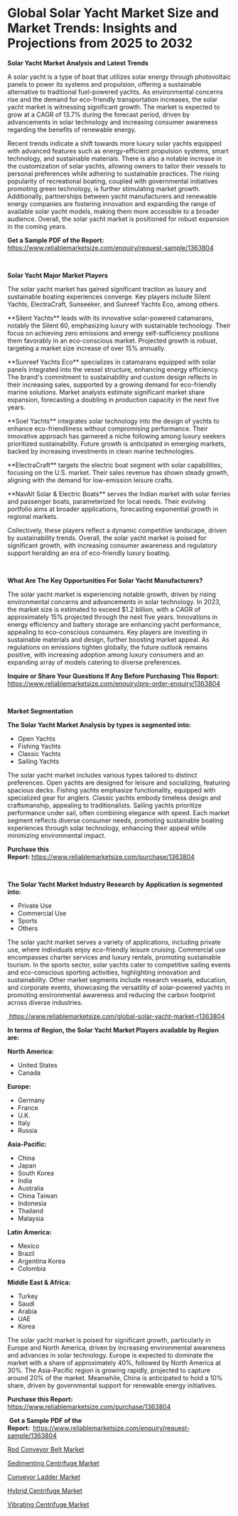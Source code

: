 <p><h1>Global Solar Yacht Market Size and Market Trends: Insights and Projections from 2025 to 2032</h1></p><p><strong>Solar Yacht Market Analysis and Latest Trends</strong></p>
<p><p>A solar yacht is a type of boat that utilizes solar energy through photovoltaic panels to power its systems and propulsion, offering a sustainable alternative to traditional fuel-powered yachts. As environmental concerns rise and the demand for eco-friendly transportation increases, the solar yacht market is witnessing significant growth. The market is expected to grow at a CAGR of 13.7% during the forecast period, driven by advancements in solar technology and increasing consumer awareness regarding the benefits of renewable energy.</p><p>Recent trends indicate a shift towards more luxury solar yachts equipped with advanced features such as energy-efficient propulsion systems, smart technology, and sustainable materials. There is also a notable increase in the customization of solar yachts, allowing owners to tailor their vessels to personal preferences while adhering to sustainable practices. The rising popularity of recreational boating, coupled with governmental initiatives promoting green technology, is further stimulating market growth. Additionally, partnerships between yacht manufacturers and renewable energy companies are fostering innovation and expanding the range of available solar yacht models, making them more accessible to a broader audience. Overall, the solar yacht market is positioned for robust expansion in the coming years.</p></p>
<p><strong>Get a Sample PDF of the Report:&nbsp;</strong> <a href="https://www.reliablemarketsize.com/enquiry/request-sample/1363804?utm_campaign=2113&utm_medium=2&utm_source=Github&utm_content=ia&utm_term=10042025&utm_id=solar-yacht">https://www.reliablemarketsize.com/enquiry/request-sample/1363804</a></p>
<p>&nbsp;</p>
<p><strong>Solar Yacht Major Market Players</strong></p>
<p><p>The solar yacht market has gained significant traction as luxury and sustainable boating experiences converge. Key players include Silent Yachts, ElectraCraft, Sunseeker, and Sunreef Yachts Eco, among others.</p><p>**Silent Yachts** leads with its innovative solar-powered catamarans, notably the Silent 60, emphasizing luxury with sustainable technology. Their focus on achieving zero emissions and energy self-sufficiency positions them favorably in an eco-conscious market. Projected growth is robust, targeting a market size increase of over 15% annually.</p><p>**Sunreef Yachts Eco** specializes in catamarans equipped with solar panels integrated into the vessel structure, enhancing energy efficiency. The brand's commitment to sustainability and custom design reflects in their increasing sales, supported by a growing demand for eco-friendly marine solutions. Market analysts estimate significant market share expansion, forecasting a doubling in production capacity in the next five years.</p><p>**Soel Yachts** integrates solar technology into the design of yachts to enhance eco-friendliness without compromising performance. Their innovative approach has garnered a niche following among luxury seekers prioritized sustainability. Future growth is anticipated in emerging markets, backed by increasing investments in clean marine technologies.</p><p>**ElectraCraft** targets the electric boat segment with solar capabilities, focusing on the U.S. market. Their sales revenue has shown steady growth, aligning with the demand for low-emission leisure crafts.</p><p>**NavAlt Solar & Electric Boats** serves the Indian market with solar ferries and passenger boats, parameterized for local needs. Their evolving portfolio aims at broader applications, forecasting exponential growth in regional markets.</p><p>Collectively, these players reflect a dynamic competitive landscape, driven by sustainability trends. Overall, the solar yacht market is poised for significant growth, with increasing consumer awareness and regulatory support heralding an era of eco-friendly luxury boating.</p></p>
<p>&nbsp;</p>
<p><strong>What Are The Key Opportunities For Solar Yacht Manufacturers?</strong></p>
<p><p>The solar yacht market is experiencing notable growth, driven by rising environmental concerns and advancements in solar technology. In 2023, the market size is estimated to exceed $1.2 billion, with a CAGR of approximately 15% projected through the next five years. Innovations in energy efficiency and battery storage are enhancing yacht performance, appealing to eco-conscious consumers. Key players are investing in sustainable materials and design, further boosting market appeal. As regulations on emissions tighten globally, the future outlook remains positive, with increasing adoption among luxury consumers and an expanding array of models catering to diverse preferences.</p></p>
<p><strong>Inquire or Share Your Questions If Any Before Purchasing This Report:</strong> <a href="https://www.reliablemarketsize.com/enquiry/pre-order-enquiry/1363804?utm_campaign=2113&utm_medium=2&utm_source=Github&utm_content=ia&utm_term=10042025&utm_id=solar-yacht">https://www.reliablemarketsize.com/enquiry/pre-order-enquiry/1363804</a></p>
<p>&nbsp;</p>
<p><strong>Market Segmentation</strong></p>
<p><strong>The Solar Yacht Market Analysis by types is segmented into:</strong></p>
<p><ul><li>Open Yachts</li><li>Fishing Yachts</li><li>Classic Yachts</li><li>Sailing Yachts</li></ul></p>
<p><p>The solar yacht market includes various types tailored to distinct preferences. Open yachts are designed for leisure and socializing, featuring spacious decks. Fishing yachts emphasize functionality, equipped with specialized gear for anglers. Classic yachts embody timeless design and craftsmanship, appealing to traditionalists. Sailing yachts prioritize performance under sail, often combining elegance with speed. Each market segment reflects diverse consumer needs, promoting sustainable boating experiences through solar technology, enhancing their appeal while minimizing environmental impact.</p></p>
<p><strong>Purchase this Report:&nbsp;</strong><a href="https://www.reliablemarketsize.com/purchase/1363804?utm_campaign=2113&utm_medium=2&utm_source=Github&utm_content=ia&utm_term=10042025&utm_id=solar-yacht">https://www.reliablemarketsize.com/purchase/1363804</a></p>
<p>&nbsp;</p>
<p><strong>The Solar Yacht Market Industry Research by Application is segmented into:</strong></p>
<p><ul><li>Private Use</li><li>Commercial Use</li><li>Sports</li><li>Others</li></ul></p>
<p><p>The solar yacht market serves a variety of applications, including private use, where individuals enjoy eco-friendly leisure cruising. Commercial use encompasses charter services and luxury rentals, promoting sustainable tourism. In the sports sector, solar yachts cater to competitive sailing events and eco-conscious sporting activities, highlighting innovation and sustainability. Other market segments include research vessels, education, and corporate events, showcasing the versatility of solar-powered yachts in promoting environmental awareness and reducing the carbon footprint across diverse industries.</p></p>
<p><a href="https://www.reliablemarketsize.com/global-solar-yacht-market-r1363804?utm_campaign=2113&utm_medium=2&utm_source=Github&utm_content=ia&utm_term=10042025&utm_id=solar-yacht">&nbsp;https://www.reliablemarketsize.com/global-solar-yacht-market-r1363804</a></p>
<p><strong>In terms of Region, the Solar Yacht Market Players available by Region are:</strong></p>
<p>
    <p> <strong> North America: </strong>
        <ul>
            <li>United States</li>
            <li>Canada</li>
        </ul>
        </p> 
    <p> <strong> Europe: </strong>
        <ul>
            <li>Germany</li>
            <li>France</li>
            <li>U.K.</li>
            <li>Italy</li>
            <li>Russia</li>
        </ul>
        </p> 
    <p> <strong> Asia-Pacific: </strong>
        <ul>
            <li>China</li>
            <li>Japan</li>
            <li>South Korea</li>
            <li>India</li>
            <li>Australia</li>
            <li>China Taiwan</li>
            <li>Indonesia</li>
            <li>Thailand</li>
            <li>Malaysia</li>
        </ul>
        </p> 
    <p> <strong> Latin America: </strong>
        <ul>
            <li>Mexico</li>
            <li>Brazil</li>
            <li>Argentina Korea</li>
            <li>Colombia</li>
        </ul>
        </p> 
    <p> <strong> Middle East & Africa: </strong>
        <ul>
            <li>Turkey</li>
            <li>Saudi</li>
            <li>Arabia</li>
            <li>UAE</li>
            <li>Korea</li>
        </ul>
    </p>
    </p>
<p><p>The solar yacht market is poised for significant growth, particularly in Europe and North America, driven by increasing environmental awareness and advances in solar technology. Europe is expected to dominate the market with a share of approximately 40%, followed by North America at 30%. The Asia-Pacific region is growing rapidly, projected to capture around 20% of the market. Meanwhile, China is anticipated to hold a 10% share, driven by governmental support for renewable energy initiatives.</p></p>
<p><strong>Purchase this Report: </strong><a href="https://www.reliablemarketsize.com/purchase/1363804?utm_campaign=2113&utm_medium=2&utm_source=Github&utm_content=ia&utm_term=10042025&utm_id=solar-yacht">https://www.reliablemarketsize.com/purchase/1363804</a></p>
<p>&nbsp;<strong>Get a Sample PDF of the Report:&nbsp;&nbsp;</strong><a href="https://www.reliablemarketsize.com/enquiry/request-sample/1363804?utm_campaign=2113&utm_medium=2&utm_source=Github&utm_content=ia&utm_term=10042025&utm_id=solar-yacht">https://www.reliablemarketsize.com/enquiry/request-sample/1363804</a></p>
<p><strong></strong></p>
<p><p><a href="https://github.com/oduorsarath9/Market-Research-Report-List-1/blob/main/rod-conveyor-belt-market.md?utm_campaign=2113&utm_medium=2&utm_source=Github&utm_content=ia&utm_term=10042025&utm_id=solar-yacht">Rod Conveyor Belt Market</a></p><p><a href="https://github.com/camacrokesw2/Market-Research-Report-List-1/blob/main/sedimenting-centrifuge-market.md?utm_campaign=2113&utm_medium=2&utm_source=Github&utm_content=ia&utm_term=10042025&utm_id=solar-yacht">Sedimenting Centrifuge Market</a></p><p><a href="https://github.com/diosohusch6x/Market-Research-Report-List-1/blob/main/conveyor-ladder-market.md?utm_campaign=2113&utm_medium=2&utm_source=Github&utm_content=ia&utm_term=10042025&utm_id=solar-yacht">Conveyor Ladder Market</a></p><p><a href="https://github.com/BryceTownsendr/Market-Research-Report-List-7/blob/main/hybrid-centrifuge-market.md?utm_campaign=2113&utm_medium=2&utm_source=Github&utm_content=ia&utm_term=10042025&utm_id=solar-yacht">Hybrid Centrifuge Market</a></p><p><a href="https://github.com/beberjuban9a/Market-Research-Report-List-1/blob/main/vibrating-centrifuge-market.md?utm_campaign=2113&utm_medium=2&utm_source=Github&utm_content=ia&utm_term=10042025&utm_id=solar-yacht">Vibrating Centrifuge Market</a></p></p>